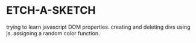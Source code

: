 # ETCH-A-SKETCH
trying to learn javascript DOM properties.
creating and deleting divs using js.
assigning a random color function.